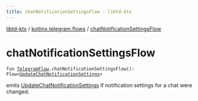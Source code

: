 ```yaml
---
title: chatNotificationSettingsFlow - libtd-ktx
---
```


[libtd-ktx](../index.html) / [kotlinx.telegram.flows](index.html) / [chatNotificationSettingsFlow](./chat-notification-settings-flow.html)

# chatNotificationSettingsFlow

`fun `[`TelegramFlow`](../kotlinx.telegram.core/-telegram-flow/index.html)`.chatNotificationSettingsFlow(): Flow<`[`UpdateChatNotificationSettings`](https://tdlibx.github.io/td/docs/org/drinkless/td/libcore/telegram/TdApi.UpdateChatNotificationSettings.html)`>`

emits [UpdateChatNotificationSettings](https://tdlibx.github.io/td/docs/org/drinkless/td/libcore/telegram/TdApi.UpdateChatNotificationSettings.html) if notification settings for a chat were changed.

